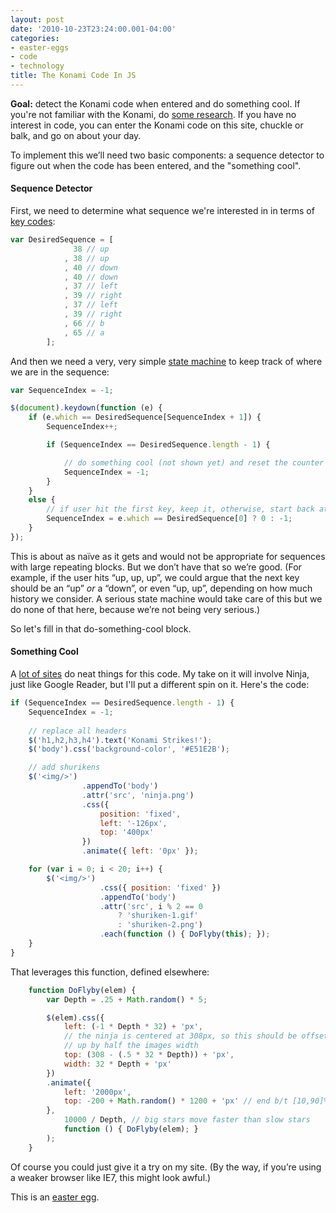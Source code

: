 ```yaml
---
layout: post
date: '2010-10-23T23:24:00.001-04:00'
categories:
- easter-eggs
- code
- technology
title: The Konami Code In JS
---
```


**Goal:** detect the Konami code when entered and do something cool. If you're not familiar with the Konami, do [some research](http://en.wikipedia.org/wiki/Konami_Code). If you have no interest in code, you can enter the Konami code on this site, chuckle or balk, and go on about your day.

To implement this we’ll need two basic components: a sequence detector to figure out when the code has been entered, and the "something cool".  

#### Sequence Detector

First, we need to determine what sequence we're interested in in terms of [key codes](http://www.quirksmode.org/js/keys.html):

```js
var DesiredSequence = [
              38 // up
            , 38 // up
            , 40 // down
            , 40 // down
            , 37 // left
            , 39 // right
            , 37 // left
            , 39 // right
            , 66 // b
            , 65 // a
        ];
```

And then we need a very, very simple [state machine](http://en.wikipedia.org/wiki/Finite-state_machine) to keep track of where we are in the sequence:

```js
var SequenceIndex = -1;

$(document).keydown(function (e) {
    if (e.which == DesiredSequence[SequenceIndex + 1]) {
        SequenceIndex++;

        if (SequenceIndex == DesiredSequence.length - 1) {

            // do something cool (not shown yet) and reset the counter
            SequenceIndex = -1;
        }
    }
    else {
        // if user hit the first key, keep it, otherwise, start back at nothing
        SequenceIndex = e.which == DesiredSequence[0] ? 0 : -1;
    }
});
```

This is about as naïve as it gets and would not be appropriate for sequences with large repeating blocks. But we don’t have that so we’re good. (For example, if the user hits “up, up, up”, we could argue that the next key should be an “up” *or* a “down”, or even “up, up”, depending on how much history we consider. A serious state machine would take care of this but we do none of that here, because we’re not being very serious.)

So let's fill in that do-something-cool block.

#### Something Cool

A [lot of sites](http://konamicodesites.com/) do neat things for this code. My take on it will involve Ninja, just like Google Reader, but I'll put a different spin on it. Here's the code:
    
```js
if (SequenceIndex == DesiredSequence.length - 1) {
    SequenceIndex = -1;
            
    // replace all headers
    $('h1,h2,h3,h4').text('Konami Strikes!');
    $('body').css('background-color', '#E51E2B');

    // add shurikens
    $('<img/>')
                .appendTo('body')
                .attr('src', 'ninja.png')
                .css({
                    position: 'fixed',
                    left: '-126px',
                    top: '400px'
                })
                .animate({ left: '0px' });

    for (var i = 0; i < 20; i++) {
        $('<img/>')
                    .css({ position: 'fixed' })
                    .appendTo('body')
                    .attr('src', i % 2 == 0 
                        ? 'shuriken-1.gif' 
                        : 'shuriken-2.png')
                    .each(function () { DoFlyby(this); });
    }
}
```

That leverages this function, defined elsewhere:

```js
    function DoFlyby(elem) {
        var Depth = .25 + Math.random() * 5;

        $(elem).css({
            left: (-1 * Depth * 32) + 'px',
            // the ninja is centered at 308px, so this should be offset 
            // up by half the images width
            top: (308 - (.5 * 32 * Depth)) + 'px',
            width: 32 * Depth + 'px'
        })
        .animate({
            left: '2000px',
            top: -200 + Math.random() * 1200 + 'px' // end b/t [10,90]% of the screen
        },
            10000 / Depth, // big stars move faster than slow stars
            function () { DoFlyby(elem); }
        );
    }
```
 
Of course you could just give it a try on my site. (By the way, if you’re using a weaker browser like IE7, this might look awful.)

This is an [easter egg](http://en.wikipedia.org/wiki/Easter_egg_(media)#Software-based).